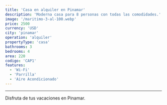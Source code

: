 ```yaml
---
title: 'Casa en alquiler en Pinamar'
description: 'Moderna casa para 8 personas con todas las comodidades.'
image: '/maritimo-3-al-100.webp'
price: 2500
currency: 'USD'
city: 'pinamar'
operation: 'alquiler'
propertyType: 'casa'
bathrooms: 3
bedrooms: 4
area: 220
codigo: 'CAP1'
features:
  - 'Wi-Fi'
  - 'Parrilla'
  - 'Aire Acondicionado'
---
```

---

Disfruta de tus vacaciones en Pinamar.
